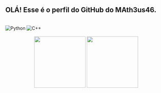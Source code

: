 ## OLÁ! Esse é o perfil do GitHub do MAth3us46.

<div style="display: inline_block"><br>
  <img align="center" alt="Python" src="https://img.shields.io/badge/Python-3776AB?style=for-the-badge&logo=python&logoColor=white"/>
  <img align="center" alt="C++" src="https://img.shields.io/badge/C%2B%2B-00599C?style=for-the-badge&logo=c%2B%2B&logoColor=white"/>
</div><br>

<div align="center">
  <img height="160em" src="https://github-readme-stats.vercel.app/api?username=MATh3us46&show_icons=true&theme=tokyonight"/>
  <img height="160em" src="https://github-readme-stats.vercel.app/api/top-langs/?username=MATh3us46&layout=compact&theme=tokyonight"/>
</div>
